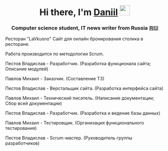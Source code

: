 <h1 align="center">Hi there, I'm <a href="https://daniilshat.ru/" target="_blank">Daniil</a> 
<img src="https://github.com/blackcater/blackcater/raw/main/images/Hi.gif" height="32"/></h1>
<h3 align="center">Computer science student, IT news writer from Russia 🇷🇺</h3>



Ресторан "LaVkusno"
Сайт для онлайн бронирования столика в ресторане.

Работа производится по методологии Scrum.

Пестов Владислав - Разработчик. 
(Разработка функционала сайта; Описание модулей)

Павлов Михаил - Заказчик. 
(Составление ТЗ)

Пестов Владислав - Верстальщик сайта.
(Разработка интерфейса сайта)

Павлов Михаил - Технический писатель.
(Написание документации; Сбор всей документации)

Пестов Владислав - Разработчик.	
(Разработка и ведение базы данных)

Павлов Михаил - Тестировщик. 
(Организация функционального тестирования)

Пестов Владислав - Scrum-мастер. 
(Руководитель группы разработчиков)
